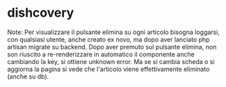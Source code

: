 # dishcovery

Note:
Per visualizzare il pulsante elimina su ogni articolo bisogna loggarsi, con qualsiasi utente, anche creato ex novo, ma dopo aver lanciato php artisan migrate su backend.
Dopo aver premuto sul pulsante elimina, non son riuscito a re-renderizzare in automatico il componente anche cambiando la key, si ottiene unknown error. Ma se si cambia scheda o si aggiorna la pagina si vede che l'articolo viene effettivamente eliminato (anche su db).
